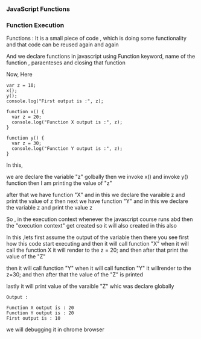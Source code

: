 ### JavaScript Functions

<h3>Function Execution</h3>

Functions : It is a small piece of code , which is doing some functionality and that code can be reused again and again

And we declare functions in javascript using Function keyword, name of the function , paraenteses and closing that function

Now, Here

```
var z = 10;
x();
y();
console.log("First output is :", z);

function x() {
  var z = 20;
  console.log("Function X output is :", z);
}

function y() {
  var z = 30;
  console.log("Function Y output is :", z);
}
```

In this,

we are declare the variable "z" golbally
then we invoke x() and invoke y() function
then I am printing the value of "z"

after that
we have function "X" and in this we declare the varaible z and print the value of z
then next
we have function "Y" and in this we declare the variable z and print the value z

So , in the execution context
whenever the javascript course runs abd then the "execution context" get created so it will also created in this also

In this ,lets first assume the output of the variable then there you see first how this code start executing and then it will call function "X" when it will call the function X
it will render to the z = 20; and then after that print the value of the "Z"

then it will call function "Y" when it will call function "Y" it willrender to the z=30;
and then after that the value of the "Z" is printed

lastly it will print value of the varaible "Z" whic was declare globally

```
Output :

Function X output is : 20
Function Y output is : 20
First output is : 10
```

we will debugging it in chrome browser
